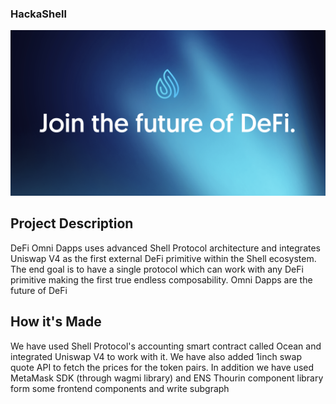 ### HackaShell

![profile-banner](https://github.com/hackashell/.github/blob/main/profile/shell-protocol.png)

## Project Description

DeFi Omni Dapps uses advanced Shell Protocol architecture and integrates Uniswap V4 as the first external DeFi primitive within the Shell ecosystem. The end goal is to have a single protocol which can work with any DeFi primitive making the first true endless composability. Omni Dapps are the future of DeFi

## How it's Made

We have used Shell Protocol's accounting smart contract called Ocean and integrated Uniswap V4 to work with it. We have also added 1inch swap quote API to fetch the prices for the token pairs. In addition we have used MetaMask SDK (through wagmi library) and ENS Thourin component library form some frontend components and write subgraph

